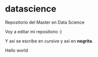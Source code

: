 # datascience
Repositorio del Master en Data Science

Voy a editar mi repositorio :)

Y así se escribe en *cursiva* y así en **negrita**.

Hello world
